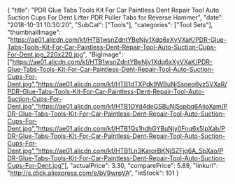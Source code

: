 {
	"title": "PDR Glue Tabs Tools Kit For Car Paintless Dent Repair Tool Auto Suction Cups For Dent Lifter PDR Puller Tabs for Reverse Hammer",
	"date": "2018-10-31 10:30:20",
	"SubCat": ["Tools"],
	"categories": ["Tool Sets"],
	"thumbnailImage": "https://ae01.alicdn.com/kf/HTB1wsnZdntYBeNjy1Xdq6xXyVXaK/PDR-Glue-Tabs-Tools-Kit-For-Car-Paintless-Dent-Repair-Tool-Auto-Suction-Cups-For-Dent.jpg_220x220.jpg",
	"BigImage": ["https://ae01.alicdn.com/kf/HTB1wsnZdntYBeNjy1Xdq6xXyVXaK/PDR-Glue-Tabs-Tools-Kit-For-Car-Paintless-Dent-Repair-Tool-Auto-Suction-Cups-For-Dent.jpg","https://ae01.alicdn.com/kf/HTB1dTXPdk9WBuNjSspeq6yz5VXaR/PDR-Glue-Tabs-Tools-Kit-For-Car-Paintless-Dent-Repair-Tool-Auto-Suction-Cups-For-Dent.jpg","https://ae01.alicdn.com/kf/HTB1OYd4deGSBuNjSspbq6AiipXam/PDR-Glue-Tabs-Tools-Kit-For-Car-Paintless-Dent-Repair-Tool-Auto-Suction-Cups-For-Dent.jpg","https://ae01.alicdn.com/kf/HTB1Qs1hdhGYBuNjy0Fnq6x5lpXab/PDR-Glue-Tabs-Tools-Kit-For-Car-Paintless-Dent-Repair-Tool-Auto-Suction-Cups-For-Dent.jpg","https://ae01.alicdn.com/kf/HTB1Ln3KarorBKNjSZFjq6A_SpXao/PDR-Glue-Tabs-Tools-Kit-For-Car-Paintless-Dent-Repair-Tool-Auto-Suction-Cups-For-Dent.jpg"],
	"actualPrice": 3.30,
	"comparePrice": 5.89,
	"linkurl": "http://s.click.aliexpress.com/e/bV9wrpVA",
	"inStock": 101
}
